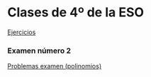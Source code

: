 
# Clases de 4º de la ESO

[Ejercicios](e4_ejercicios.pdf)

### Examen número 2
[Problemas examen (polinomios)](e4_polinomios_pe.pdf)

